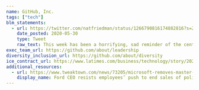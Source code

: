 ```yaml
---
name: GitHub, Inc.
tags: ["tech"]
blm_statements:
  - url: https://twitter.com/natfriedman/status/1266790816174882816?s=20
    date_posted: 2020-05-30
    type: Tweet
    raw_text: This week has been a horrifying, sad reminder of the centuries-long pattern of systemic racism in the US. And that our criminal justice system is in dire need of reform. GitHub stands with the Black community and will not be silent on violence and injustice.
exec_team_url: https://github.com/about/leadership
diversity_inclusion_url: https://github.com/about/diversity
ice_contract_url: https://www.latimes.com/business/technology/story/2020-06-12/github-ceo-black-lives-matter-employees-demand-end-ice-contract
additional_resources:
  - url: https://www.tweaktown.com/news/73205/microsoft-removes-master-and-slave-mentions-from-github-over-blm/index.html
    display_name: Ford CEO resists employees’ push to end sales of police vehicles
---
```


